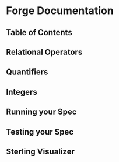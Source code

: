 # Forge Documentation

## Table of Contents


## Relational Operators


## Quantifiers


## Integers


## Running your Spec


## Testing your Spec


## Sterling Visualizer
